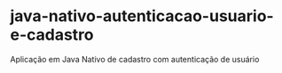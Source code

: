 # java-nativo-autenticacao-usuario-e-cadastro
Aplicação em Java Nativo de cadastro com autenticação de usuário
